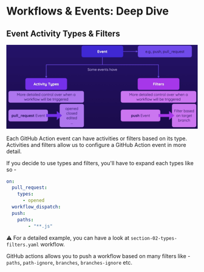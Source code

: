 # Workflows & Events: Deep Dive

## Event Activity Types & Filters

<p align="center"><img src ="images/event-activity-filter.png" /></p>

Each GitHub Action event can have activities or filters based on its type. Activities and filters allow us to configure a GitHub Action event in more detail.

If you decide to use types and filters, you'll have to expand each types like so -

```yaml
on:
  pull_request:
    types: 
      - opened
  workflow_dispatch:
  push:
    paths:
        - "**.js"
```

:warning: For a detailed example, you can have a look at `section-02-types-filters.yaml` workflow.

GitHub actions allows you to push a workflow based on many filters like - `paths`, `path-ignore`, `branches`, `branches-ignore` etc.

